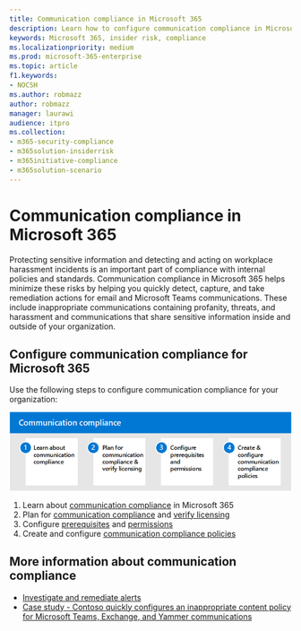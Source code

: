 ```yaml
---
title: Communication compliance in Microsoft 365
description: Learn how to configure communication compliance in Microsoft 365.
keywords: Microsoft 365, insider risk, compliance
ms.localizationpriority: medium
ms.prod: microsoft-365-enterprise
ms.topic: article
f1.keywords:
- NOCSH
ms.author: robmazz
author: robmazz
manager: laurawi
audience: itpro
ms.collection:
- m365-security-compliance
- m365solution-insiderrisk
- m365initiative-compliance
- m365solution-scenario
---
```


# Communication compliance in Microsoft 365

Protecting sensitive information and detecting and acting on workplace harassment incidents is an important part of compliance with internal policies and standards. Communication compliance in Microsoft 365 helps minimize these risks by helping you quickly detect, capture, and take remediation actions for email and Microsoft Teams communications. These include inappropriate communications containing profanity, threats, and harassment and communications that share sensitive information inside and outside of your organization.

## Configure communication compliance for Microsoft 365

Use the following steps to configure communication compliance for your organization:

![Insider risk solution communication compliance steps.](../media/ir-solution-cc-steps.png)

1. Learn about [communication compliance](communication-compliance.md) in Microsoft 365
2. Plan for [communication compliance](communication-compliance-plan.md) and [verify licensing](communication-compliance-configure.md#subscriptions-and-licensing)
3. Configure [prerequisites](communication-compliance-configure.md#step-2-required-enable-the-audit-log) and [permissions](communication-compliance-configure.md#step-1-required-enable-permissions-for-communication-compliance)
4. Create and configure [communication compliance policies](communication-compliance-configure.md#step-5-required-create-a-communication-compliance-policy)

## More information about communication compliance

- [Investigate and remediate alerts](communication-compliance-investigate-remediate.md)
- [Case study - Contoso quickly configures an inappropriate content policy for Microsoft Teams, Exchange, and Yammer communications](communication-compliance-case-study.md)